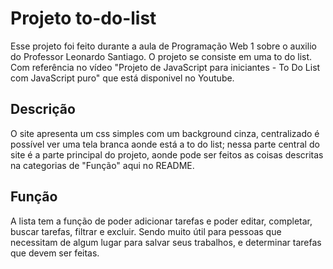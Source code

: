 # Projeto to-do-list
Esse projeto foi feito durante a aula de Programação Web 1 sobre o auxilio do Professor Leonardo Santiago. O projeto se consiste em uma to do list. Com referência no vídeo "Projeto de JavaScript para iniciantes - To Do List com JavaScript puro" que está disponivel no Youtube.

## Descrição 
O site apresenta um css simples com um background cinza, centralizado é possível ver uma tela branca aonde está a to do list; nessa parte central do site é a parte principal do projeto, aonde pode ser feitos as coisas descritas na categorias de "Função" aqui no README.

## Função
A lista tem a função de poder adicionar tarefas e poder editar, completar, buscar tarefas, filtrar e excluir. Sendo muito útil para pessoas que necessitam de algum lugar para salvar seus trabalhos, e determinar tarefas que devem ser feitas.